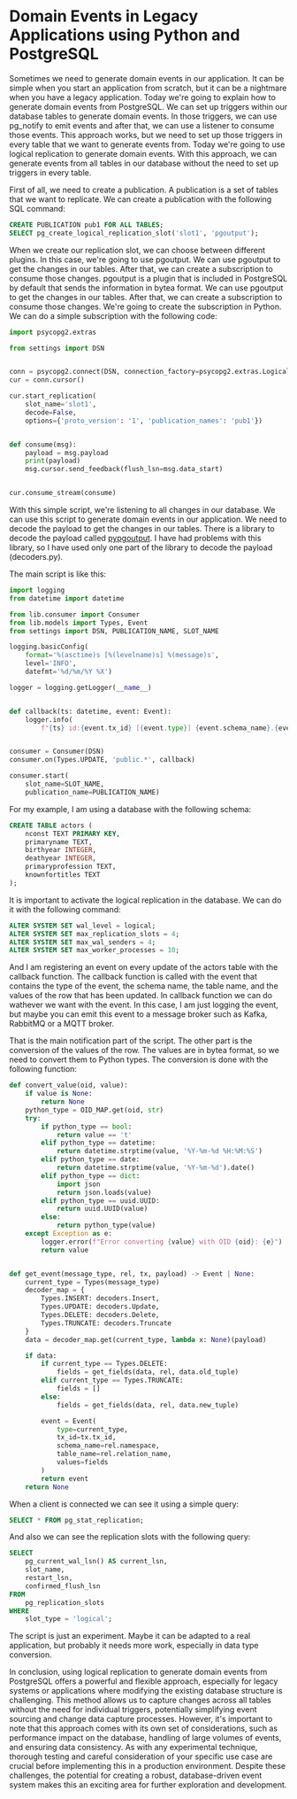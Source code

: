 # Domain Events in Legacy Applications using Python and PostgreSQL

Sometimes we need to generate domain events in our application. It can be simple when you start an application from scratch, but it can be a nightmare when you have a legacy application. Today we're going to explain how to generate domain events from PostgreSQL. We can set up triggers within our database tables to generate domain events. In those triggers, we can use pg_notify to emit events and after that, we can use a listener to consume those events. This approach works, but we need to set up those triggers in every table that we want to generate events from. Today we're going to use logical replication to generate domain events. With this approach, we can generate events from all tables in our database without the need to set up triggers in every table.

First of all, we need to create a publication. A publication is a set of tables that we want to replicate. We can create a publication with the following SQL command:

```sql
CREATE PUBLICATION pub1 FOR ALL TABLES;
SELECT pg_create_logical_replication_slot('slot1', 'pgoutput');
```

When we create our replication slot, we can choose between different plugins. In this case, we're going to use pgoutput. We can use pgoutput to get the changes in our tables. After that, we can create a subscription to consume those changes. pgoutput is a plugin that is included in PostgreSQL by default that sends the information in bytea format. We can use pgoutput to get the changes in our tables. After that, we can create a subscription to consume those changes. We're going to create the subscription in Python. We can do a simple subscription with the following code:

```python
import psycopg2.extras

from settings import DSN


conn = psycopg2.connect(DSN, connection_factory=psycopg2.extras.LogicalReplicationConnection)
cur = conn.cursor()

cur.start_replication(
    slot_name='slot1', 
    decode=False,
    options={'proto_version': '1', 'publication_names': 'pub1'})


def consume(msg):
    payload = msg.payload
    print(payload)
    msg.cursor.send_feedback(flush_lsn=msg.data_start)


cur.consume_stream(consume)
```

With this simple script, we're listening to all changes in our database. We can use this script to generate domain events in our application. We need to decode the payload to get the changes in our tables. There is a library to decode the payload called [pypgoutput](https://pypi.org/project/pypgoutput/). I have had problems with this library, so I have used only one part of the library to decode the payload (decoders.py).

The main script is like this:

```python
import logging
from datetime import datetime

from lib.consumer import Consumer
from lib.models import Types, Event
from settings import DSN, PUBLICATION_NAME, SLOT_NAME

logging.basicConfig(
    format='%(asctime)s [%(levelname)s] %(message)s',
    level='INFO',
    datefmt='%d/%m/%Y %X')

logger = logging.getLogger(__name__)


def callback(ts: datetime, event: Event):
    logger.info(
        f"{ts} id:{event.tx_id} [{event.type}] {event.schema_name}.{event.table_name} with values {event.values}")


consumer = Consumer(DSN)
consumer.on(Types.UPDATE, 'public.*', callback)

consumer.start(
    slot_name=SLOT_NAME,
    publication_name=PUBLICATION_NAME)
```

For my example, I am using a database with the following schema:

```sql
CREATE TABLE actors (
    nconst TEXT PRIMARY KEY,
    primaryname TEXT,
    birthyear INTEGER,
    deathyear INTEGER,
    primaryprofession TEXT,
    knownfortitles TEXT
);
```
It is important to activate the logical replication in the database. We can do it with the following command:

```sql
ALTER SYSTEM SET wal_level = logical;
ALTER SYSTEM SET max_replication_slots = 4;
ALTER SYSTEM SET max_wal_senders = 4;
ALTER SYSTEM SET max_worker_processes = 10;
```

And I am registering an event on every update of the actors table with the callback function. The callback function is called with the event that contains the type of the event, the schema name, the table name, and the values of the row that has been updated. In callback function we can do wathever we want with the event. In this case, I am just logging the event, but maybe you can emit this event to a message broker such as Kafka, RabbitMQ or a MQTT broker.

That is the main notification part of the script. The other part is the conversion of the values of the row. The values are in bytea format, so we need to convert them to Python types. The conversion is done with the following function:

```python
def convert_value(oid, value):
    if value is None:
        return None
    python_type = OID_MAP.get(oid, str)
    try:
        if python_type == bool:
            return value == 't'
        elif python_type == datetime:
            return datetime.strptime(value, '%Y-%m-%d %H:%M:%S')
        elif python_type == date:
            return datetime.strptime(value, '%Y-%m-%d').date()
        elif python_type == dict:
            import json
            return json.loads(value)
        elif python_type == uuid.UUID:
            return uuid.UUID(value)
        else:
            return python_type(value)
    except Exception as e:
        logger.error(f"Error converting {value} with OID {oid}: {e}")
        return value


def get_event(message_type, rel, tx, payload) -> Event | None:
    current_type = Types(message_type)
    decoder_map = {
        Types.INSERT: decoders.Insert,
        Types.UPDATE: decoders.Update,
        Types.DELETE: decoders.Delete,
        Types.TRUNCATE: decoders.Truncate
    }
    data = decoder_map.get(current_type, lambda x: None)(payload)

    if data:
        if current_type == Types.DELETE:
            fields = get_fields(data, rel, data.old_tuple)
        elif current_type == Types.TRUNCATE:
            fields = []
        else:
            fields = get_fields(data, rel, data.new_tuple)

        event = Event(
            type=current_type,
            tx_id=tx.tx_id,
            schema_name=rel.namespace,
            table_name=rel.relation_name,
            values=fields
        )
        return event
    return None
```

When a client is connected we can see it using a simple query:

```sql
SELECT * FROM pg_stat_replication;
```

And also we can see the replication slots with the following query:

```sql
SELECT
    pg_current_wal_lsn() AS current_lsn,
    slot_name,
    restart_lsn,
    confirmed_flush_lsn
FROM
    pg_replication_slots
WHERE
    slot_type = 'logical';
```

The script is just an experiment. Maybe it can be adapted to a real application, but probably it needs more work, especially in data type conversion.

In conclusion, using logical replication to generate domain events from PostgreSQL offers a powerful and flexible approach, especially for legacy systems or applications where modifying the existing database structure is challenging. This method allows us to capture changes across all tables without the need for individual triggers, potentially simplifying event sourcing and change data capture processes. However, it's important to note that this approach comes with its own set of considerations, such as performance impact on the database, handling of large volumes of events, and ensuring data consistency. As with any experimental technique, thorough testing and careful consideration of your specific use case are crucial before implementing this in a production environment. Despite these challenges, the potential for creating a robust, database-driven event system makes this an exciting area for further exploration and development.